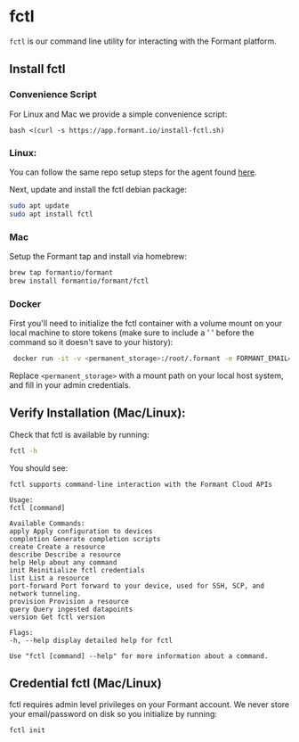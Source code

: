 # fctl

`fctl` is our command line utility for interacting with the Formant platform.

## Install fctl

### Convenience Script

For Linux and Mac we provide a simple convenience script:

```
bash <(curl -s https://app.formant.io/install-fctl.sh)
```

### Linux:

You can follow the same repo setup steps for the agent found [here](./install-agent.md/#repo-setup).

Next, update and install the fctl debian package:

```bash
sudo apt update
sudo apt install fctl
```

### Mac

Setup the Formant tap and install via homebrew:

```bash
brew tap formantio/formant
brew install formantio/formant/fctl
```

### Docker

First you'll need to initialize the fctl container with a volume mount on your local machine to store tokens (make sure to include a ' ' before the command so it doesn't save to your history):

```bash
 docker run -it -v <permanent_storage>:/root/.formant -e FORMANT_EMAIL=<admin_email> -e FORMANT_PASSWORD=<admin_password> formant/fctl init
```

Replace `<permanent_storage>` with a mount path on your local host system, and fill in your admin credentials.

## Verify Installation (Mac/Linux):

Check that fctl is available by running:

```bash
fctl -h
```

You should see:

```
fctl supports command-line interaction with the Formant Cloud APIs

Usage:
fctl [command]

Available Commands:
apply Apply configuration to devices
completion Generate completion scripts
create Create a resource
describe Describe a resource
help Help about any command
init Reinitialize fctl credentials
list List a resource
port-forward Port forward to your device, used for SSH, SCP, and network tunneling.
provision Provision a resource
query Query ingested datapoints
version Get fctl version

Flags:
-h, --help display detailed help for fctl

Use "fctl [command] --help" for more information about a command.
```

## Credential fctl (Mac/Linux)

fctl requires admin level privileges on your Formant account. We never store your email/password on disk so you initialize by running:

```bash
fctl init
```
